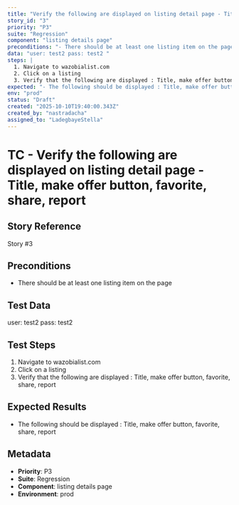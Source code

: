 ```yaml
---
title: "Verify the following are displayed on listing detail page - Title, make offer button, favorite, share, report"
story_id: "3"
priority: "P3"
suite: "Regression"
component: "listing details page"
preconditions: "- There should be at least one listing item on the page"
data: "user: test2 pass: test2 "
steps: |
  1. Navigate to wazobialist.com
  2. Click on a listing
  3. Verify that the following are displayed : Title, make offer button, favorite, share, report
expected: "- The following should be displayed : Title, make offer button, favorite, share, report"
env: "prod"
status: "Draft"
created: "2025-10-10T19:40:00.343Z"
created_by: "nastradacha"
assigned_to: "LadegbayeStella"
---
```

# TC - Verify the following are displayed on listing detail page - Title, make offer button, favorite, share, report

## Story Reference
Story #3

## Preconditions
- There should be at least one listing item on the page


## Test Data
user: test2 pass: test2 


## Test Steps
1. Navigate to wazobialist.com
2. Click on a listing
3. Verify that the following are displayed : Title, make offer button, favorite, share, report

## Expected Results
- The following should be displayed : Title, make offer button, favorite, share, report

## Metadata
- **Priority**: P3
- **Suite**: Regression
- **Component**: listing details page
- **Environment**: prod
